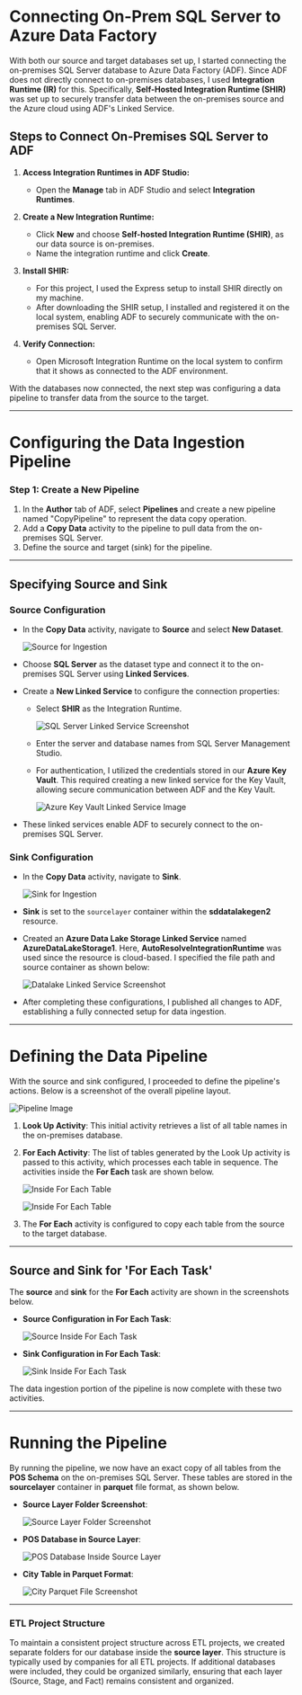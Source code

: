 # Connecting On-Prem SQL Server to Azure Data Factory

With both our source and target databases set up, I started connecting the on-premises SQL Server database to Azure Data Factory (ADF). Since ADF does not directly connect to on-premises databases, I used **Integration Runtime (IR)** for this. Specifically, **Self-Hosted Integration Runtime (SHIR)** was set up to securely transfer data between the on-premises source and the Azure cloud using ADF's Linked Service.

## Steps to Connect On-Premises SQL Server to ADF

1. **Access Integration Runtimes in ADF Studio:**
   - Open the **Manage** tab in ADF Studio and select **Integration Runtimes**.
   
2. **Create a New Integration Runtime:**
   - Click **New** and choose **Self-hosted Integration Runtime (SHIR)**, as our data source is on-premises.
   - Name the integration runtime and click **Create**.

3. **Install SHIR:**
   - For this project, I used the Express setup to install SHIR directly on my machine.
   - After downloading the SHIR setup, I installed and registered it on the local system, enabling ADF to securely communicate with the on-premises SQL Server.

4. **Verify Connection:**
   - Open Microsoft Integration Runtime on the local system to confirm that it shows as connected to the ADF environment.

With the databases now connected, the next step was configuring a data pipeline to transfer data from the source to the target.

---

# Configuring the Data Ingestion Pipeline

### Step 1: Create a New Pipeline

1. In the **Author** tab of ADF, select **Pipelines** and create a new pipeline named "CopyPipeline" to represent the data copy operation.
2. Add a **Copy Data** activity to the pipeline to pull data from the on-premises SQL Server.
3. Define the source and target (sink) for the pipeline.

---

## Specifying Source and Sink

### Source Configuration

- In the **Copy Data** activity, navigate to **Source** and select **New Dataset**.
  
  ![Source for Ingestion](./img/Source%20for%20Data%20Ingestion.png)
  
- Choose **SQL Server** as the dataset type and connect it to the on-premises SQL Server using **Linked Services**.
- Create a **New Linked Service** to configure the connection properties:
  - Select **SHIR** as the Integration Runtime.
  
    ![SQL Server Linked Service Screenshot](./img/SQL%20Linked%20Service.png)
    
  - Enter the server and database names from SQL Server Management Studio.
  - For authentication, I utilized the credentials stored in our **Azure Key Vault**. This required creating a new linked service for the Key Vault, allowing secure communication between ADF and the Key Vault.
  
    ![Azure Key Vault Linked Service Image](./img/Key%20Vault%20Linked%20Service.png)

- These linked services enable ADF to securely connect to the on-premises SQL Server.

### Sink Configuration

- In the **Copy Data** activity, navigate to **Sink**.
  
  ![Sink for Ingestion](./img/Sink%20for%20Ingestion.png)
  
- **Sink** is set to the `sourcelayer` container within the **sddatalakegen2** resource.
- Created an **Azure Data Lake Storage Linked Service** named **AzureDataLakeStorage1**. Here, **AutoResolveIntegrationRuntime** was used since the resource is cloud-based. I specified the file path and source container as shown below:
  
  ![Datalake Linked Service Screenshot](./img/DataLake%20Linked%20Service.png)
  
- After completing these configurations, I published all changes to ADF, establishing a fully connected setup for data ingestion.

---

# Defining the Data Pipeline

With the source and sink configured, I proceeded to define the pipeline's actions. Below is a screenshot of the overall pipeline layout.

![Pipeline Image](./img/Pipeline.png)

1. **Look Up Activity**: This initial activity retrieves a list of all table names in the on-premises database.
2. **For Each Activity**: The list of tables generated by the Look Up activity is passed to this activity, which processes each table in sequence. The activities inside the **For Each** task are shown below.

   ![Inside For Each Table](./img/Inside%20For%20Each%20Table.png)
   
   ![Inside For Each Table](./img/Inside%20For%20Each%20Table%202.png)

3. The **For Each** activity is configured to copy each table from the source to the target database.

---

## Source and Sink for 'For Each Task'

The **source** and **sink** for the **For Each** activity are shown in the screenshots below.

- **Source Configuration in For Each Task**:

  ![Source Inside For Each Task](./img/Source%20Inside%20For%20Each%20Task.png)

- **Sink Configuration in For Each Task**:

  ![Sink Inside For Each Task](./img/Sink%20Inside%20For%20Each%20Task.png)

The data ingestion portion of the pipeline is now complete with these two activities.

---

# Running the Pipeline

By running the pipeline, we now have an exact copy of all tables from the **POS Schema** on the on-premises SQL Server. These tables are stored in the **sourcelayer** container in **parquet** file format, as shown below.

- **Source Layer Folder Screenshot**:

  ![Source Layer Folder Screenshot](./img/Source%20Layer%20Folders%20Screenshot.png)

- **POS Database in Source Layer**:

  ![POS Database Inside Source Layer](./img/Source%20Layer%20Parquet%20Files%20Screenshot.png)

- **City Table in Parquet Format**:

  ![City Parquet File Screenshot](./img/City%20Parquet%20File%20Screenshot.png)

---

### ETL Project Structure

To maintain a consistent project structure across ETL projects, we created separate folders for our database inside the **source layer**. This structure is typically used by companies for all ETL projects. If additional databases were included, they could be organized similarly, ensuring that each layer (Source, Stage, and Fact) remains consistent and organized.
